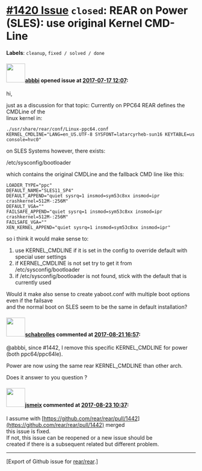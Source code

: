 [\#1420 Issue](https://github.com/rear/rear/issues/1420) `closed`: REAR on Power (SLES): use original Kernel CMD-Line
=====================================================================================================================

**Labels**: `cleanup`, `fixed / solved / done`

#### <img src="https://avatars.githubusercontent.com/u/3919561?u=473291dd3dbd58fd0af45714935992a3d416aa6e&v=4" width="50">[abbbi](https://github.com/abbbi) opened issue at [2017-07-17 12:07](https://github.com/rear/rear/issues/1420):

hi,

just as a discussion for that topic: Currently on PPC64 REAR defines the
CMDLine of the  
linux kernel in:

    ./usr/share/rear/conf/Linux-ppc64.conf
    KERNEL_CMDLINE="LANG=en_US.UTF-8 SYSFONT=latarcyrheb-sun16 KEYTABLE=us console=hvc0"

on SLES Systems however, there exists:

/etc/sysconfig/bootloader

which contains the original CMDLine and the fallback CMD line like this:

    LOADER_TYPE="ppc"
    DEFAULT_NAME="SLES11_SP4"
    DEFAULT_APPEND="quiet sysrq=1 insmod=sym53c8xx insmod=ipr crashkernel=512M-:256M"
    DEFAULT_VGA=""
    FAILSAFE_APPEND="quiet sysrq=1 insmod=sym53c8xx insmod=ipr crashkernel=512M-:256M"
    FAILSAFE_VGA=""
    XEN_KERNEL_APPEND="quiet sysrq=1 insmod=sym53c8xx insmod=ipr"

so i think it would make sense to:

1.  use KERNEL\_CMDLINE if it is set in the config to override default
    with special user settings
2.  if KERNEL\_CMDLINE is not set try to get it from
    /etc/sysconfig/bootloader
3.  if /etc/sysconfig/bootloader is not found, stick with the default
    that is currently used

Would it make also sense to create yaboot.conf with multiple boot
options even if the failsave  
and the normal boot on SLES seem to be the same in default installation?

#### <img src="https://avatars.githubusercontent.com/u/19491077?u=0021b16ab426902cbe676f6831f41607bbe4d441&v=4" width="50">[schabrolles](https://github.com/schabrolles) commented at [2017-08-21 16:57](https://github.com/rear/rear/issues/1420#issuecomment-323798113):

@abbbi, since \#1442, I remove this specific KERNEL\_CMDLINE for power
(both ppc64/ppc64le).

Power are now using the same rear KERNEL\_CMDLINE than other arch.

Does it answer to you question ?

#### <img src="https://avatars.githubusercontent.com/u/1788608?u=925fc54e2ce01551392622446ece427f51e2f0ce&v=4" width="50">[jsmeix](https://github.com/jsmeix) commented at [2017-08-23 10:37](https://github.com/rear/rear/issues/1420#issuecomment-324290421):

I assume with
[https://github.com/rear/rear/pull/1442](https://github.com/rear/rear/pull/1442)
merged  
this issue is fixed.  
If not, this issue can be reopened or a new issue should be  
created if there is a subsequent related but different problem.

------------------------------------------------------------------------

\[Export of Github issue for
[rear/rear](https://github.com/rear/rear).\]
